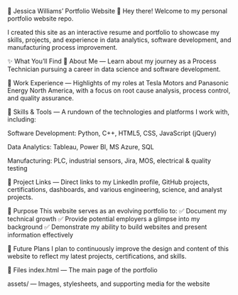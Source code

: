 🎨 Jessica Williams’ Portfolio Website
👋 Hey there! Welcome to my personal portfolio website repo.

I created this site as an interactive resume and portfolio to showcase my skills, projects, and experience in data analytics, software development, and manufacturing process improvement.

✨ What You’ll Find
📌 About Me — Learn about my journey as a Process Technician pursuing a career in data science and software development.

📌 Work Experience — Highlights of my roles at Tesla Motors and Panasonic Energy North America, with a focus on root cause analysis, process control, and quality assurance.

📌 Skills & Tools — A rundown of the technologies and platforms I work with, including:

Software Development: Python, C++, HTML5, CSS, JavaScript (jQuery)

Data Analytics: Tableau, Power BI, MS Azure, SQL

Manufacturing: PLC, industrial sensors, Jira, MOS, electrical & quality testing

📌 Project Links — Direct links to my LinkedIn profile, GitHub projects, certifications, dashboards, and various engineering, science, and analyst projects.

🎯 Purpose
This website serves as an evolving portfolio to:
✅ Document my technical growth
✅ Provide potential employers a glimpse into my background
✅ Demonstrate my ability to build websites and present information effectively

🚀 Future Plans
I plan to continuously improve the design and content of this website to reflect my latest projects, certifications, and skills.

📁 Files
index.html — The main page of the portfolio

assets/ — Images, stylesheets, and supporting media for the website

<!---
jwilliamsamber87/jwilliamsamber87 is a ✨ special ✨ repository because its `README.md` (this file) appears on your GitHub profile.
You can click the Preview link to take a look at your changes.
--->

